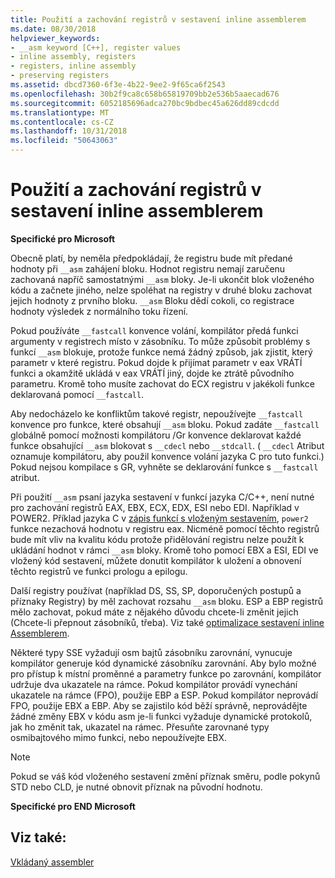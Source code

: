 ```yaml
---
title: Použití a zachování registrů v sestavení inline assemblerem
ms.date: 08/30/2018
helpviewer_keywords:
- __asm keyword [C++], register values
- inline assembly, registers
- registers, inline assembly
- preserving registers
ms.assetid: dbcd7360-6f3e-4b22-9ee2-9f65ca6f2543
ms.openlocfilehash: 30b2f9ca8c658b65819709bb2e536b5aaecad676
ms.sourcegitcommit: 6052185696adca270bc9bdbec45a626dd89cdcdd
ms.translationtype: MT
ms.contentlocale: cs-CZ
ms.lasthandoff: 10/31/2018
ms.locfileid: "50643063"
---
```

# <a name="using-and-preserving-registers-in-inline-assembly"></a>Použití a zachování registrů v sestavení inline assemblerem

**Specifické pro Microsoft**

Obecně platí, by neměla předpokládají, že registru bude mít předané hodnoty při `__asm` zahájení bloku. Hodnot registru nemají zaručenu zachovaná napříč samostatnými `__asm` bloky. Je-li ukončit blok vloženého kódu a začnete jiného, nelze spoléhat na registry v druhé bloku zachovat jejich hodnoty z prvního bloku. `__asm` Bloku dědí cokoli, co registrace hodnoty výsledek z normálního toku řízení.

Pokud používáte `__fastcall` konvence volání, kompilátor předá funkci argumenty v registrech místo v zásobníku. To může způsobit problémy s funkcí `__asm` blokuje, protože funkce nemá žádný způsob, jak zjistit, který parametr v které registru. Pokud dojde k přijímat parametr v eax VRÁTÍ funkci a okamžitě ukládá v eax VRÁTÍ jiný, dojde ke ztrátě původního parametru. Kromě toho musíte zachovat do ECX registru v jakékoli funkce deklarovaná pomocí `__fastcall`.

Aby nedocházelo ke konfliktům takové registr, nepoužívejte `__fastcall` konvence pro funkce, které obsahují `__asm` bloku. Pokud zadáte `__fastcall` globálně pomocí možnosti kompilátoru /Gr konvence deklarovat každé funkce obsahující `__asm` blokovat s `__cdecl` nebo `__stdcall`. ( `__cdecl` Atribut oznamuje kompilátoru, aby použil konvence volání jazyka C pro tuto funkci.) Pokud nejsou kompilace s GR, vyhněte se deklarování funkce s `__fastcall` atribut.

Při použití `__asm` psaní jazyka sestavení v funkcí jazyka C/C++, není nutné pro zachování registrů EAX, EBX, ECX, EDX, ESI nebo EDI. Například v POWER2. Příklad jazyka C v [zápis funkcí s vloženým sestavením](../../assembler/inline/writing-functions-with-inline-assembly.md), `power2` funkce nezachová hodnotu v registru eax. Nicméně pomocí těchto registrů bude mít vliv na kvalitu kódu protože přidělování registru nelze použít k ukládání hodnot v rámci `__asm` bloky. Kromě toho pomocí EBX a ESI, EDI ve vložený kód sestavení, můžete donutit kompilátor k uložení a obnovení těchto registrů ve funkci prologu a epilogu.

Další registry používat (například DS, SS, SP, doporučených postupů a příznaky Registry) by měl zachovat rozsahu `__asm` bloku. ESP a EBP registrů mělo zachovat, pokud máte z nějakého důvodu chcete-li změnit jejich (Chcete-li přepnout zásobníků, třeba). Viz také [optimalizace sestavení inline Assemblerem](../../assembler/inline/optimizing-inline-assembly.md).

Některé typy SSE vyžadují osm bajtů zásobníku zarovnání, vynucuje kompilátor generuje kód dynamické zásobníku zarovnání. Aby bylo možné pro přístup k místní proměnné a parametry funkce po zarovnání, kompilátor udržuje dva ukazatele na rámce.  Pokud kompilátor provádí vynechání ukazatele na rámce (FPO), použije EBP a ESP.  Pokud kompilátor neprovádí FPO, použije EBX a EBP. Aby se zajistilo kód běží správně, neprovádějte žádné změny EBX v kódu asm je-li funkci vyžaduje dynamické protokolů, jak ho změnit tak, ukazatel na rámec. Přesuňte zarovnané typy osmibajtového mimo funkci, nebo nepoužívejte EBX.

> [!NOTE]
>  Pokud se váš kód vloženého sestavení změní příznak směru, podle pokynů STD nebo CLD, je nutné obnovit příznak na původní hodnotu.

**Specifické pro END Microsoft**

## <a name="see-also"></a>Viz také:

[Vkládaný assembler](../../assembler/inline/inline-assembler.md)<br/>